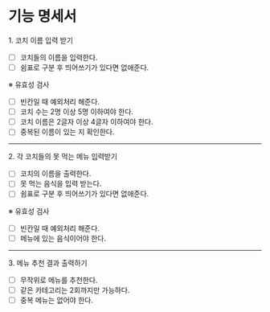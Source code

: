 # 기능 명세서

1\. 코치 이름 입력 받기

- [ ] 코치들의 이름을 입력한다.
- [ ] 쉼표로 구분 후 띄어쓰기가 있다면 없애준다.

※ 유효성 검사

- [ ] 빈칸일 때 예외처리 해준다.
- [ ] 코치 수는 2명 이상 5명 이하여야 한다.
- [ ] 코치 이름은 2글자 이상 4글자 이하여야 한다.
- [ ] 중복된 이름이 있는 지 확인한다.

---

2\. 각 코치들의 못 먹는 메뉴 입력받기

- [ ] 코치의 이름을 출력한다.
- [ ] 못 먹는 음식을 입력 받는다.
- [ ] 쉼표로 구분 후 띄어쓰기가 있다면 없애준다.

※ 유효성 검사

- [ ] 빈칸일 때 예외처리 해준다.
- [ ] 메뉴에 있는 음식이어야 한다.

---

3\. 메뉴 추천 결과 출력하기

- [ ] 무작위로 메뉴를 추천한다.
- [ ] 같은 카테고리는 2회까지만 가능하다.
- [ ] 중복 메뉴는 없어야 한다.

